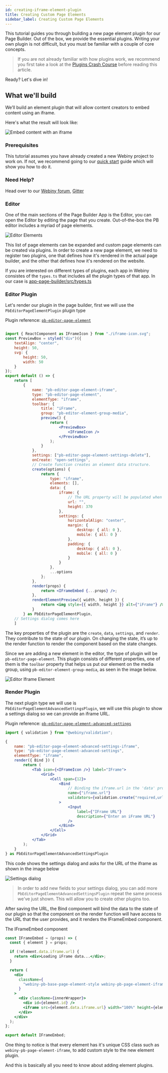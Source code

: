 ```yaml
---
id: creating-iframe-element-plugin
title: Creating Custom Page Elements
sidebar_label: Creating Custom Page Elements
---
```


This tutorial guides you through building a new page element plugin for our Page Builder.
Out of the box, we provide the essential plugins. Writing your own plugin is not difficult, but you must be familiar with a couple of core concepts.

> If you are not already familiar with how plugins work, we recommend
> you first take a look at the [Plugins Crash Course](/docs/developer-tutorials/plugins-crash-course) before reading this article.

Ready? Let's dive in!

## What we'll build

We’ll build an element plugin that will allow content creators to embed content using an iframe.

Here's what the result will look like:

![Embed content with an iframe](/img/webiny-apps/page-builder/development/development/plugin-reference/editor/iframe/iframe-plugin.png)


### Prerequisites

This tutorial assumes you have already created a new Webiny project to work on. If not, we recommend going to our [quick start](/docs/get-started/quick-start.md) guide which will show you how to do it.

### Need Help?

Head over to our [Webiny forum](https://community.webiny.com/), [Gitter](https://gitter.im/Webiny/webiny-js)

### Editor

One of the main sections of the Page Builder App is the Editor, you can open the Editor by editing the page that you create.
Out-of-the-box the PB editor includes a myriad of page elements.

![Editor Elements](/img/webiny-apps/page-builder/development/development/plugin-reference/editor/iframe/editor-elements.png)


This list of page elements can be expanded and custom page elements can be created via plugins. In order to create a new page element, we need to register two plugins, one that defines how it's rendered in the actual page builder, and the other that defines how it's rendered on the website.

If you are interested on different types of plugins, each app in Webiny consistes of the `types.ts` that includes all the plugin types of that app.
In our case is [app-page-builder/src/types.ts](https://github.com/webiny/webiny-js/blob/master/packages/app-page-builder/src/types.ts)

### Editor Plugin

Let's render our plugin in the page builder, first we will use the `PbEditorPageElementPlugin` plugin type

Plugin reference:
[`pb-editor-page-element`](/docs/webiny-apps/page-builder/development/plugins-reference/app#pb-editor-page-element)

```jsx

import { ReactComponent as IFrameIcon } from "./iframe-icon.svg";
const PreviewBox = styled("div")({
    textAlign: "center",
    height: 50,
    svg: {
        height: 50,
        width: 50
    }
});
export default () => {
    return [
        {
            name: "pb-editor-page-element-iframe",
            type: "pb-editor-page-element",
            elementType: "iframe",
            toolbar: {
                title: "iFrame",
                group: "pb-editor-element-group-media",
                preview() {
                    return (
                        <PreviewBox>
                            <IFrameIcon />
                        </PreviewBox>
                    );
                }
            },
            settings: ["pb-editor-page-element-settings-delete"],
            onCreate: "open-settings",
            // Create function creates an element data structure.
            create(options) {
                return {
                    type: "iframe",
                    elements: [],
                    data: {
                        iframe: {
                            // The URL property will be populated when user enters the URL in the settings dialog
                            url: "",
                            height: 370
                        },
                        settings: {
                            horizontalAlign: "center",
                            margin: {
                                desktop: { all: 0 },
                                mobile: { all: 0 }
                            },
                            padding: {
                                desktop: { all: 0 },
                                mobile: { all: 0 }
                            }
                        }
                    },
                    ...options
                };
            },
            render(props) {
                return <IFrameEmbed {...props} />;
            },
            renderElementPreview({ width, height }) {
                return <img style={{ width, height }} alt={"iFrame"} />;
            }
        } as PbEditorPageElementPlugin,
    // Settings dialog comes here
    ]
```

The key properties of the plugin are the `create`, `data`, `settings`, and `render`. They contribute to the state of our plugin. On changing the state, it’s up to the render function to render the component based on the state changes.

Since we are adding a new element in the editor, the type of plugin will be `pb-editor-page-element`. This plugin consists of different properties, one of them is the `toolbar` property that helps us put our element on the media group, using `pb-editor-element-group-media`, as seen in the image below.

![Editor Iframe Element](/img/webiny-apps/page-builder/development/development/plugin-reference/editor/iframe/editor-iframe-plugin.png)

### Render Plugin

The next plugin type we will use is `PbEditorPageElementAdvancedSettingsPlugin`, we will use this plugin to show a settings dialog so we can provide an iframe URL.


Plugin reference: [`pb-editor-page-element-advanced-settings`](/docs/webiny-apps/page-builder/development/plugins-reference/app#pb-editor-page-element-advanced-settings)



```jsx
import { validation } from "@webiny/validation";

{
    name: "pb-editor-page-element-advanced-settings-iframe",
    type: "pb-editor-page-element-advanced-settings",
    elementType: "iframe",
    render({ Bind }) {
        return (
            <Tab icon={<IFrameIcon />} label="IFrame">
                <Grid>
                    <Cell span={12}>
                        <Bind
                            // Binding the iframe.url in the 'data' property
                            name={"iframe.url"}
                            validators={validation.create("required,url")}
                        >
                            <Input
                                label={"IFrame URL"}
                                description={"Enter an iFrame URL"}
                            />
                        </Bind>
                    </Cell>
                </Grid>
            </Tab>
        );
    }
} as PbEditorPageElementAdvancedSettingsPlugin

```

This code shows the settings dialog and asks for the URL of the iframe as shown in the image below

![Settings dialog](/img/webiny-apps/page-builder/development/development/plugin-reference/editor/iframe/settings-dialog.png)

> In order to add new fields to your settings dialog, you can add more `PbEditorPageElementAdvancedSettingsPlugin` repeat the same process we've just shown. This will allow you to create other plugins too.

After saving the URL, the Bind component will bind the data to the state of our plugin so that the component on the render function will have access to the URL that the user provides, and it renders the IFrameEmbed component.

The IFrameEmbed component

```jsx
const IFrameEmbed = (props) => {
  const { element } = props;

  if (!element.data.iframe.url) {
    return <div>Loading iFrame data...</div>;
  }

  return (
    <div
      className={
        "webiny-pb-base-page-element-style webiny-pb-page-element-iframe " + outerWrapper
      }
    >
      <div className={innerWrapper}>
        <div id={element.id} />
        <iframe src={element.data.iframe.url} width="100%" height={element.data.iframe.height} />
      </div>
    </div>
  );
};

export default IFrameEmbed;
```

One thing to notice is that every element has it's unique CSS class such as `webiny-pb-page-element-iframe`, to add custom style to the new element plugin.

And this is basically all you need to know about adding element plugins.
